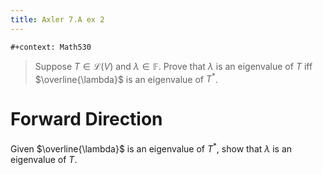 ```yaml
---
title: Axler 7.A ex 2
---
```


```{=org}
#+context: Math530
```
> Suppose $T \in  \mathcal{L}(V)$ and $\lambda \in \mathbb{F}$. Prove
> that $\lambda$ is an eigenvalue of $T$ iff $\overline{\lambda}$ is an
> eigenvalue of $T^*$.

# Forward Direction

Given $\overline{\lambda}$ is an eigenvalue of $T^*$, show that
$\lambda$ is an eigenvalue of $T$.

